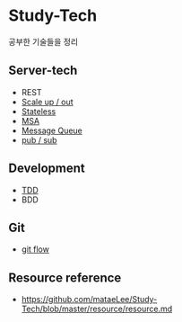 # Study-Tech
공부한 기술들을 정리  

## Server-tech
* REST
* [Scale up / out](https://github.com/mataeLee/Study-Tech/blob/master/Server/Scale%20up_out.md)  
* [Stateless](https://github.com/mataeLee/Study-Tech/blob/master/Server/Stateless.md)  
* [MSA](https://github.com/mataeLee/Study-Tech/blob/master/Server/Msa.md)  
* [Message Queue](https://github.com/mataeLee/Study-Tech/blob/master/Server/Message%20queue.md)
* [pub / sub](https://github.com/mataeLee/Study-Tech/blob/master/Server/pub_sub.md)  
## Development 
* [TDD](https://github.com/mataeLee/Study-Tech/blob/master/Development/TDD.md)  
* BDD
## Git
* [git flow](https://github.com/mataeLee/Study-Tech/blob/master/Git/Git-flow.md)

## Resource reference
- https://github.com/mataeLee/Study-Tech/blob/master/resource/resource.md
